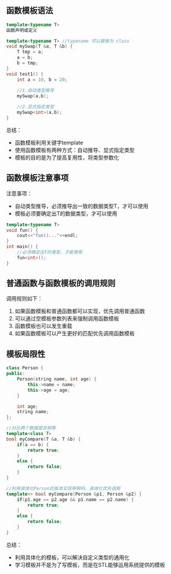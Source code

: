 ## 函数模板语法

```c++
template<typename T>
函数声明或定义

template<typename T> //typename 可以替换为 class
void mySwap(T &a, T &b) {
    T tmp = a;
    a = b;
    b = tmp;
}
void test1() {
    int a = 10, b = 20;
    
    //1.自动类型推导
    mySwap(a,b);

    //2.显式指定类型
    mySwap<int>(a,b); 
}
```

总结：

- 函数模板利用关键字template
- 使用函数模板有两种方式：自动推导、显式指定类型
- 模板的目的是为了提高复用性，将类型参数化

## 函数模板注意事项

注意事项：

- 自动类型推导，必须推导出一致的数据类型T，才可以使用
- 模板必须要确定出T的数据类型，才可以使用

```c++
template<typename T>
void fun() {
    cout<<"fun()..."<<endl;
}
int main() {
    //必须确定出T的类型，才能使用
    fun<int>();
}
```



## 普通函数与函数模板的调用规则

调用规则如下：

1. 如果函数模板和普通函数都可以实现，优先调用普通函数
2. 可以通过空模板参数列表来强制调用函数模板
3. 函数模板也可以发生重载
4. 如果函数模板可以产生更好的匹配优先调用函数模板

## 模板局限性

```c++
class Person {
public:
    Person(string name, int age) {
        this->name = name;
        this->age = age;
    }

    int age;
    string name;
};

//对比两个数据是否相等
template<class T>
bool myCompare(T &a, T &b) {
    if(a == b) {
        return true;
    }
    else {
        return false;
    }
}

//利用具体化Person的版本实现带啊吗，具体化优先调用
template<> bool myCompare(Person &p1, Person &p2) {
    if(p1.age == p2.age && p1.name == p2.name) {
        return true;
    }
    else {
        return false;
    }
}
```

总结：

- 利用具体化的模板，可以解决自定义类型的通用化
- 学习模板并不是为了写模板，而是在STL能够运用系统提供的模板

